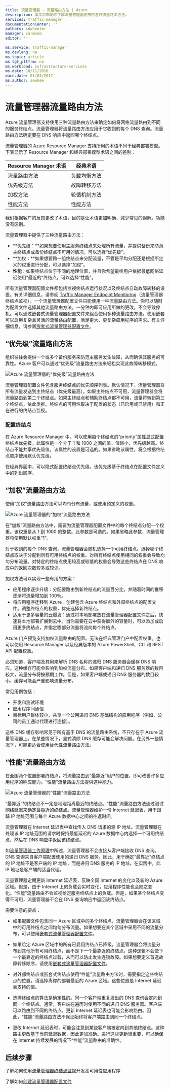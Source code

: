 ```yaml
---
title: 流量管理器 - 流量路由方法 | Azure
description: 本文将帮助你了解流量管理器使用的各种流量路由方法。
services: traffic-manager
documentationCenter: ''
authors: sdwheeler
manager: carmonm
editor: ''

ms.service: traffic-manager
ms.devlang: na
ms.topic: article
ms.tgt_pltfrm: na
ms.workload: infrastructure-services
ms.date: 10/11/2016
wacn.date: 01/03/2017
ms.author: sewhee
---
```


# 流量管理器流量路由方法

Azure 流量管理器支持使用三种流量路由方法来确定如何将网络流量路由到不同的服务终结点。流量管理器将流量路由方法应用于它收到的每个 DNS 查询。流量路由方法确定要在 DNS 响应中返回哪个终结点。

流量管理器的 Azure Resource Manager 支持所用的术语不同于经典部署模型。下表显示了 Resource Manager 和经典部署模型术语之间的差别：

| Resource Manager 术语 | 经典术语 |
|-----------------------|--------------|
| 流量路由方法 | 负载均衡方法 |
| 优先级方法 | 故障转移方法 |
| 加权方法 | 轮循机制方法 |
| 性能方法 | 性能方法 |

我们根据客户的反馈更改了术语，目的是让术语更加明确，减少常见的误解。功能没有区别。

流量管理器中提供了三种流量路由方法：

- **优先级：**如果想要使用主服务终结点来处理所有流量，并提供备份来防范主终结点或备份终结点不可用的情况，可以选择“优先级”。
- **加权：**如果想要跨一组终结点来分配流量，不管是平均分配还是根据所定义的权重进行分配，可以选择“加权”。
- **性能**：如果终结点位于不同的地理位置，并且你希望最终用户依据最低网络延迟使用“最近的”终结点，可以选择“性能”。

所有流量管理器配置文件都包括监视终结点运行状况以及终结点自动故障转移的设置。有关详细信息，请参阅 [Traffic Manager Endpoint Monitoring](./traffic-manager-monitoring.md)（流量管理器终结点监视）。一个流量管理器配置文件只能使用一种流量路由方法。你可以随时为配置文件选择其他流量路由方法。一分钟内即可应用所做的更改，不会导致停机。可以通过嵌套式流量管理器配置文件来组合使用多种流量路由方法。使用嵌套可以启用复杂且灵活的流量路由配置，满足更大、更复杂应用程序的需求。有关详细信息，请参阅[嵌套式流量管理器配置文件](./traffic-manager-nested-profiles.md)。

## <a name="priority-traffic-routing-method"></a>“优先级”流量路由方法

组织往往会提供一个或多个备份服务来防范主服务发生故障，从而确保其服务的可靠性。Azure 客户可以通过“优先级”流量路由方法来轻松实现此故障转移模式。

![Azure 流量管理器的“优先级”流量路由方法][1]  

流量管理器配置文件包含服务终结点的优先顺序列表。默认情况下，流量管理器将所有流量发送到主终结点（优先级最高）。如果主终结点不可用，流量管理器会将流量路由到第二个终结点。如果主终结点和辅助终结点都不可用，流量将转到第三个终结点，依此类推。终结点的可用性取决于配置的状态（已启用或已禁用）和正在进行的终结点监视。

### 配置终结点

在 Azure Resource Manager 中，可以使用每个终结点的“priority”属性显式配置终结点优先级。此属性是一个介于 1 和 1000 之间的值。值越小，优先级越高。终结点不能共享优先级值。该属性的设置是可选的。如果省略该属性，将会根据终结点顺序使用默认优先级。

在经典界面中，可以隐式配置终结点优先级。该优先级基于终结点在配置文件定义中的列出顺序。

## <a name="weighted-traffic-routing-method"></a>“加权”流量路由方法

使用“加权”流量路由方法可以均匀分布流量，或使用预定义的权重。

![Azure 流量管理器的“加权”流量路由方法][2]  

在“加权”流量路由方法中，需要为流量管理器配置文件中的每个终结点分配一个权重。该权重是从 1 到 1000 的整数。此参数是可选的。如果省略此参数，流量管理器将使用默认权重“1”。

对于收到的每个 DNS 查询，流量管理器会随机选择一个可用终结点。选择哪个终结点取决于分配到所有可用终结点的权重。对所有终结点使用相同的权重会导致均匀分布流量。对特定的终结点使用较高或较低的权重会导致这些终结点在 DNS 响应中的返回次数较多或较少。

加权方法可以实现一些有用的方案：

- 应用程序逐步升级：分配要路由到新终结点的流量百分比，并随着时间的推移逐渐将流量增加到 100％。
- 将应用程序迁移到 Azure：创建包含 Azure 终结点和外部终结点的配置文件。调整终结点的权重，优先选择新终结点。
- 适用于更多容量的云爆发：通过将本地部署放在流量管理器配置文件之后，快速将本地部署扩展到云中。当你需要在云中获得额外的容量时，可以添加或启用更多终结点，并指定哪部分流量将流向每个终结点。

Azure 门户预览支持加权流量路由的配置。无法在经典管理门户中配置权重。也可以使用 Resource Manager 以及经典版本的 Azure PowerShell、CLI 和 REST API 配置权重。

必须知道，客户端及其用来解析 DNS 名称的递归 DNS 服务器会缓存 DNS 响应。这种缓存可能会影响到加权流量分布。如果客户端和递归 DNS 服务器的数目较大，流量分布将按预期工作。但是，如果客户端或递归 DNS 服务器的数目较小，缓存可能会严重影响流量分布。

常见用例包括：

- 开发和测试环境
- 应用程序间通信
- 目标用户群体较小、共享一个公用递归 DNS 基础结构的应用程序（例如，公司的员工通过代理进行连接）。

这些 DNS 缓存影响常见于所有基于 DNS 的流量路由系统，不只存在于 Azure 流量管理器上。在某些情况下，显式清除 DNS 缓存可能会解决问题。在另外一些情况下，可能更适合使用替代性流量路由方法。

## <a name="performance-traffic-routing-method"></a>“性能”流量路由方法

在全国两个位置部署终结点，将流量路由到“最靠近”用户的位置，即可改善许多应用程序的响应能力。“性能”流量路由方法提供这种能力。

![Azure 流量管理器的“性能”流量路由方法][3]  

“最靠近”的终结点不一定是地理距离最近的终结点。“性能”流量路由方法通过测试网络延迟来确定最靠近的终结点。流量管理器维护一份 Internet 延迟表，用于跟踪 IP 地址范围与每个 Azure 数据中心之间的往返时间。

流量管理器在 Internet 延迟表中查找传入 DNS 请求的源 IP 地址。流量管理器在处理该 IP 地址范围的请求时保持最低延迟的 Azure 数据中心内选择一个可用终结点，然后在 DNS 响应中返回该终结点。

如[流量管理器工作原理](./traffic-manager-how-traffic-manager-works.md)中所述，流量管理器不会直接从客户端接收 DNS 查询。DNS 查询来自客户端配置使用的递归 DNS 服务。因此，用于确定“最靠近”终结点的 IP 地址不是客户端的 IP 地址，而是递归 DNS 服务的 IP 地址。在实践中，此 IP 地址是客户端的适当代理。

流量管理器定期更新 Internet 延迟表，反映全国 Internet 的变化以及新的 Azure 区域。但是，由于 Internet 上的负载会实时变化，应用程序性能也会随之变化。“性能”流量路由不会监视给定服务终结点上的负载。但是，如果某个终结点变得不可用，流量管理器不会在 DNS 查询响应中返回该终结点。

需要注意的要点：

- 如果配置文件包含同一 Azure 区域中的多个终结点，流量管理器会在该区域中的可用终结点之间均匀分布流量。如果想要在某个区域中采用不同的流量分布，可以使用[嵌套式流量管理器配置文件](./traffic-manager-nested-profiles.md)。

- 如果给定 Azure 区域中的所有已启用终结点已降级，流量管理器会将流量分布到其他所有可用终结点，而不是下一个最靠近的终结点。这种逻辑不会使下一个最靠近的终结点过载，从而可以防止发生连锁故障。如果想要定义首选故障转移顺序，请使用[嵌套式流量管理器配置文件](./traffic-manager-nested-profiles.md)。

- 对外部终结点或嵌套式终结点使用“性能”流量路由方法时，需要指定这些终结点的位置。请选择离你的部署最近的 Azure 区域。这些位置是 Internet 延迟表支持的值。

- 选择终结点的算法是确定性的。同一个客户端重复发出的 DNS 查询会定向到同一个终结点。通常，客户端在遍历时使用不同的递归 DNS 服务器。客户端可以路由到不同的终结点。更新 Internet 延迟表也可能会影响路由。因此，“性能”流量路由方法不保证始终将客户端路由到同一个终结点。

- 更改 Internet 延迟表时，可能会注意到某些客户端被定向到其他终结点。这种路由更改基于当前延迟数据，因此更加准确。进行这些更新很重要，可以确保在 Internet 持续发展的情况下“性能”流量路由的准确性。

## 后续步骤

了解如何使用[流量管理器终结点监视](./traffic-manager-monitoring.md)开发高可用性应用程序

了解如何[创建流量管理器配置文件](./traffic-manager-manage-profiles.md)

<!--Image references-->

[1]: ./media/traffic-manager-routing-methods/priority.png
[2]: ./media/traffic-manager-routing-methods/weighted.png
[3]: ./media/traffic-manager-routing-methods/performance.png

<!---HONumber=Mooncake_Quality_Review_1230_2016-->